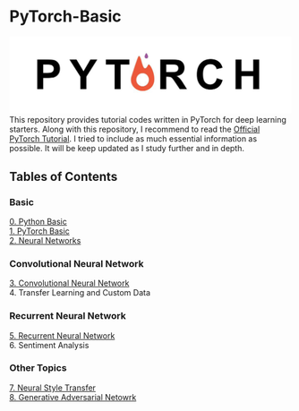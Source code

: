 # PyTorch-Basic
![PyTorch](./Images/PyTorch.jpeg)
This repository provides tutorial codes written in PyTorch for deep learning starters. Along with this repository, I recommend to read the [Official PyTorch Tutorial](https://pytorch.org/tutorials/). I tried to include as much essential information as possible. It will be keep updated as I study further and in depth. 

## Tables of Contents
### Basic
[0. Python Basic](https://github.com/hee9joon/PyTorch-Basic/blob/master/0.%20Python%20Basic.ipynb)
<br> [1. PyTorch Basic](https://github.com/hee9joon/PyTorch-Basic/blob/master/1.%20PyTorch%20Basic.ipynb)
<br> [2. Neural Networks](https://github.com/hee9joon/PyTorch-Basic/blob/master/2.%20Neural%20Networks.ipynb)

### Convolutional Neural Network
[3. Convolutional Neural Network](https://github.com/hee9joon/PyTorch-Basic/blob/master/3.%20Convolutional%20Neural%20Network.ipynb)
<br> 4. Transfer Learning and Custom Data

### Recurrent Neural Network
[5. Recurrent Neural Network](https://github.com/hee9joon/PyTorch-Basic/blob/master/5.%20Recurrent%20Neural%20Network.ipynb)
<br> 6. Sentiment Analysis

### Other Topics
[7. Neural Style Transfer]()
<br> [8. Generative Adversarial Netowrk](https://github.com/hee9joon/PyTorch-Basic/blob/master/8.%20Generative%20Adversarial%20Network.ipynb)

